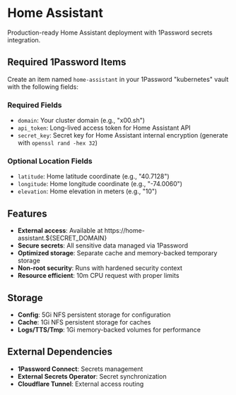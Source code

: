 # Home Assistant

Production-ready Home Assistant deployment with 1Password secrets integration.

## Required 1Password Items

Create an item named `home-assistant` in your 1Password "kubernetes" vault with the following fields:

### Required Fields
- `domain`: Your cluster domain (e.g., "x00.sh")
- `api_token`: Long-lived access token for Home Assistant API
- `secret_key`: Secret key for Home Assistant internal encryption (generate with `openssl rand -hex 32`)

### Optional Location Fields  
- `latitude`: Home latitude coordinate (e.g., "40.7128")
- `longitude`: Home longitude coordinate (e.g., "-74.0060") 
- `elevation`: Home elevation in meters (e.g., "10")

## Features

- **External access**: Available at https://home-assistant.${SECRET_DOMAIN}
- **Secure secrets**: All sensitive data managed via 1Password
- **Optimized storage**: Separate cache and memory-backed temporary storage
- **Non-root security**: Runs with hardened security context
- **Resource efficient**: 10m CPU request with proper limits

## Storage

- **Config**: 5Gi NFS persistent storage for configuration
- **Cache**: 1Gi NFS persistent storage for caches  
- **Logs/TTS/Tmp**: 1Gi memory-backed volumes for performance

## External Dependencies

- **1Password Connect**: Secrets management
- **External Secrets Operator**: Secret synchronization
- **Cloudflare Tunnel**: External access routing